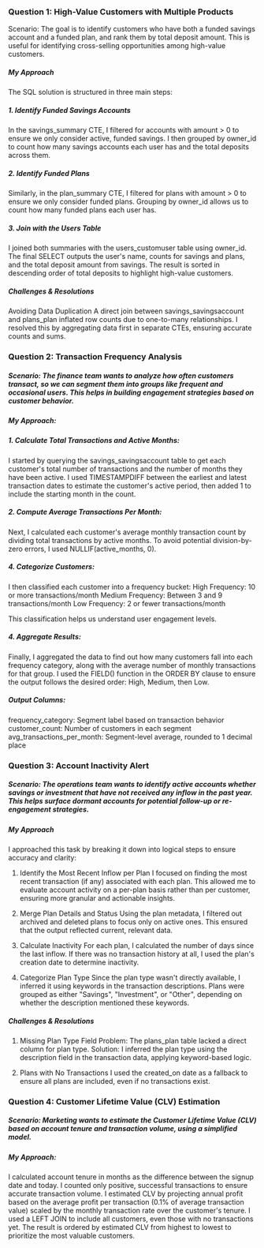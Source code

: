 ### Question 1: High-Value Customers with Multiple Products
Scenario:
The goal is to identify customers who have both a funded savings account and a funded plan, and rank them by total deposit amount. This is useful for identifying cross-selling opportunities among high-value customers.

##### My Approach
The SQL solution is structured in three main steps:

##### 1. Identify Funded Savings Accounts

In the savings_summary CTE, I filtered for accounts with amount > 0 to ensure we only consider active, funded savings.
I then grouped by owner_id to count how many savings accounts each user has and the total deposits across them.

##### 2. Identify Funded Plans

Similarly, in the plan_summary CTE, I filtered for plans with amount > 0 to ensure we only consider funded plans.
Grouping by owner_id allows us to count how many funded plans each user has.

##### 3. Join with the Users Table

I joined both summaries with the users_customuser table using owner_id.
The final SELECT outputs the user's name, counts for savings and plans, and the total deposit amount from savings.
The result is sorted in descending order of total deposits to highlight high-value customers.

##### Challenges & Resolutions
Avoiding Data Duplication
A direct join between savings_savingsaccount and plans_plan inflated row counts due to one-to-many relationships. I resolved this by aggregating data first in separate CTEs, ensuring accurate counts and sums.


### Question 2: Transaction Frequency Analysis
##### Scenario: The finance team wants to analyze how often customers transact, so we can segment them into groups like frequent and occasional users. This helps in building engagement strategies based on customer behavior.

##### My Approach:
##### 1. Calculate Total Transactions and Active Months:
I started by querying the savings_savingsaccount table to get each customer's total number of transactions and the number of months they have been active. I used TIMESTAMPDIFF between the earliest and latest transaction dates to estimate the customer's active period, then added 1 to include the starting month in the count.

##### 2. Compute Average Transactions Per Month:
Next, I calculated each customer's average monthly transaction count by dividing total transactions by active months. To avoid potential division-by-zero errors, I used NULLIF(active_months, 0).

##### 4. Categorize Customers:
I then classified each customer into a frequency bucket:
High Frequency: 10 or more transactions/month
Medium Frequency: Between 3 and 9 transactions/month
Low Frequency: 2 or fewer transactions/month

This classification helps us understand user engagement levels.

##### 4. Aggregate Results:
Finally, I aggregated the data to find out how many customers fall into each frequency category, along with the average number of monthly transactions for that group. I used the FIELD() function in the ORDER BY clause to ensure the output follows the desired order: High, Medium, then Low.

##### Output Columns:

frequency_category: Segment label based on transaction behavior
customer_count: Number of customers in each segment
avg_transactions_per_month: Segment-level average, rounded to 1 decimal place



### Question 3: Account Inactivity Alert
##### Scenario: The operations team wants to identify active accounts whether savings or investment that have not received any inflow in the past year. This helps surface dormant accounts for potential follow-up or re-engagement strategies.

##### My Approach
I approached this task by breaking it down into logical steps to ensure accuracy and clarity:

1. Identify the Most Recent Inflow per Plan
I focused on finding the most recent transaction (if any) associated with each plan. This allowed me to evaluate account activity on a per-plan basis rather than per customer, ensuring more granular and actionable insights.

2. Merge Plan Details and Status
Using the plan metadata, I filtered out archived and deleted plans to focus only on active ones. This ensured that the output reflected current, relevant data.

3. Calculate Inactivity
For each plan, I calculated the number of days since the last inflow. If there was no transaction history at all, I used the plan's creation date to determine inactivity.

4. Categorize Plan Type
Since the plan type wasn't directly available, I inferred it using keywords in the transaction descriptions. Plans were grouped as either "Savings", "Investment", or "Other", depending on whether the description mentioned these keywords.

##### Challenges & Resolutions
1. Missing Plan Type Field
Problem: The plans_plan table lacked a direct column for plan type.
Solution: I inferred the plan type using the description field in the transaction data, applying keyword-based logic.

2. Plans with No Transactions
I used the created_on date as a fallback to ensure all plans are included, even if no transactions exist.


### Question 4: Customer Lifetime Value (CLV) Estimation
##### Scenario: Marketing wants to estimate the Customer Lifetime Value (CLV) based on account tenure and transaction volume, using a simplified model.

##### My Approach:

I calculated account tenure in months as the difference between the signup date and today.
I counted only positive, successful transactions to ensure accurate transaction volume.
I estimated CLV by projecting annual profit based on the average profit per transaction (0.1% of average transaction value) scaled by the monthly transaction rate over the customer's tenure.
I used a LEFT JOIN to include all customers, even those with no transactions yet.
The result is ordered by estimated CLV from highest to lowest to prioritize the most valuable customers.


